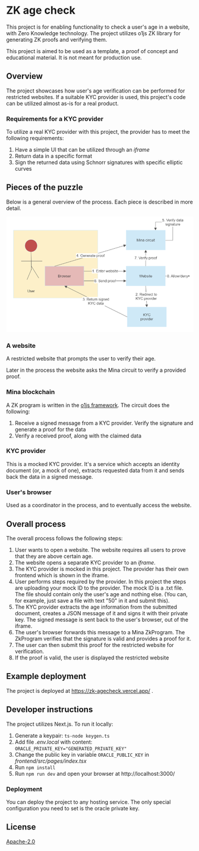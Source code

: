 # ZK age check

This project is for enabling functionality to check a user's age in a website, with Zero Knowledge technology. The project utilizes o1js ZK library for generating ZK proofs and verifying them.

This project is aimed to be used as a template, a proof of concept and educational material. It is not meant for production use.

## Overview

The project showcases how user's age verification can be performed for restricted websites. If a suitable KYC provider is used, this project's code can be utilized almost as-is for a real product.

### Requirements for a KYC provider

To utilize a real KYC provider with this project, the provider has to meet the following requirements:

1. Have a simple UI that can be utilized through an _iframe_
1. Return data in a specific format
1. Sign the returned data using Schnorr signatures with specific elliptic curves

## Pieces of the puzzle

Below is a general overview of the process. Each piece is described in more detail.

<img src='agecheck.png'>

### A website

A restricted website that prompts the user to verify their age.

Later in the process the website asks the Mina circuit to verify a provided proof.

### Mina blockchain

A ZK program is written in the [o1js framework](https://github.com/o1-labs/o1js). The circuit does the following:

1. Receive a signed message from a KYC provider. Verify the signature and generate a proof for the data
1. Verify a received proof, along with the claimed data

### KYC provider

This is a mocked KYC provider. It's a service which accepts an identity document (or, a mock of one), extracts requested data from it and sends back the data in a signed message.

### User's browser

Used as a coordinator in the process, and to eventually access the website.

## Overall process

The overall process follows the following steps:

1. User wants to open a website. The website requires all users to prove that they are above certain age.
1. The website opens a separate KYC provider to an _iframe_.
1. The KYC provider is mocked in this project. The provider has their own frontend which is shown in the iframe.
1. User performs steps required by the provider. In this project the steps are uploading your mock ID to the provider. The mock ID is a .txt file. The file should contain only the user's age and nothing else. (You can, for example, just save a file with text "50" in it and submit this).
1. The KYC provider extracts the age information from the submitted document, creates a JSON message of it and signs it with their private key. The signed message is sent back to the user's browser, out of the iframe.
1. The user's browser forwards this message to a Mina ZkProgram. The ZkProgram verifies that the signature is valid and provides a proof for it.
1. The user can then submit this proof for the restricted website for verification.
1. If the proof is valid, the user is displayed the restricted website

## Example deployment

The project is deployed at https://zk-agecheck.vercel.app/ .

## Developer instructions

The project utilizes Next.js. To run it locally:

1. Generate a keypair: `ts-node keygen.ts`
1. Add file _.env.local_ with content: `ORACLE_PRIVATE_KEY="GENERATED_PRIVATE_KEY"`
1. Change the public key in variable `ORACLE_PUBLIC_KEY` in _frontend/src/pages/index.tsx_
1. Run `npm install`
1. Run `npm run dev` and open your browser at http://localhost:3000/

### Deployment

You can deploy the project to any hosting service. The only special configuration you need to set is the oracle private key.

## License

[Apache-2.0](LICENSE)
